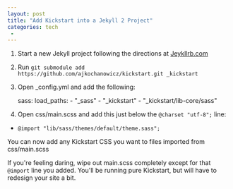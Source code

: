 ```yaml
---
layout: post
title: "Add Kickstart into a Jekyll 2 Project"
categories: tech
 -
---
```


1. Start a new Jekyll project following the directions at [Jeykllrb.com](http://jekyllrb.com)
2. Run `git submodule add https://github.com/ajkochanowicz/kickstart.git _kickstart`
3. Open _config.yml and add the following:

    sass:
      load_paths:
        - "_sass"
        - "_kickstart"
        - "_kickstart/lib-core/sass"

4. Open css/main.scss and add this just below the `@charset "utf-8";` line:
  - `@import "lib/sass/themes/default/theme.sass";`

You can now add any Kickstart CSS you want to files imported from css/main.scss

If you're feeling daring, wipe out main.scss completely except for that `@import` line you added.
You'll be running pure Kickstart, but will have to redesign your site a bit.
